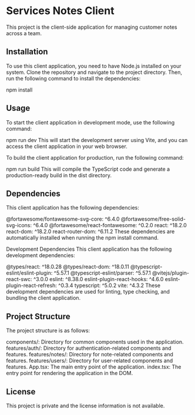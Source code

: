 # Services Notes Client

This project is the client-side application for managing customer notes across a team.

## Installation

To use this client application, you need to have Node.js installed on your system. Clone the repository and navigate to the project directory. Then, run the following command to install the dependencies:

npm install

## Usage

To start the client application in development mode, use the following command:

npm run dev
This will start the development server using Vite, and you can access the client application in your web browser.

To build the client application for production, run the following command:

npm run build
This will compile the TypeScript code and generate a production-ready build in the dist directory.

## Dependencies

This client application has the following dependencies:

@fortawesome/fontawesome-svg-core: ^6.4.0
@fortawesome/free-solid-svg-icons: ^6.4.0
@fortawesome/react-fontawesome: ^0.2.0
react: ^18.2.0
react-dom: ^18.2.0
react-router-dom: ^6.11.2
These dependencies are automatically installed when running the npm install command.

Development Dependencies
This client application has the following development dependencies:

@types/react: ^18.0.28
@types/react-dom: ^18.0.11
@typescript-eslint/eslint-plugin: ^5.57.1
@typescript-eslint/parser: ^5.57.1
@vitejs/plugin-react-swc: ^3.0.0
eslint: ^8.38.0
eslint-plugin-react-hooks: ^4.6.0
eslint-plugin-react-refresh: ^0.3.4
typescript: ^5.0.2
vite: ^4.3.2
These development dependencies are used for linting, type checking, and bundling the client application.

## Project Structure

The project structure is as follows:

components/: Directory for common components used in the application.
features/auth/: Directory for authentication-related components and features.
features/notes/: Directory for note-related components and features.
features/users/: Directory for user-related components and features.
App.tsx: The main entry point of the application.
index.tsx: The entry point for rendering the application in the DOM.

## License

This project is private and the license information is not available.
